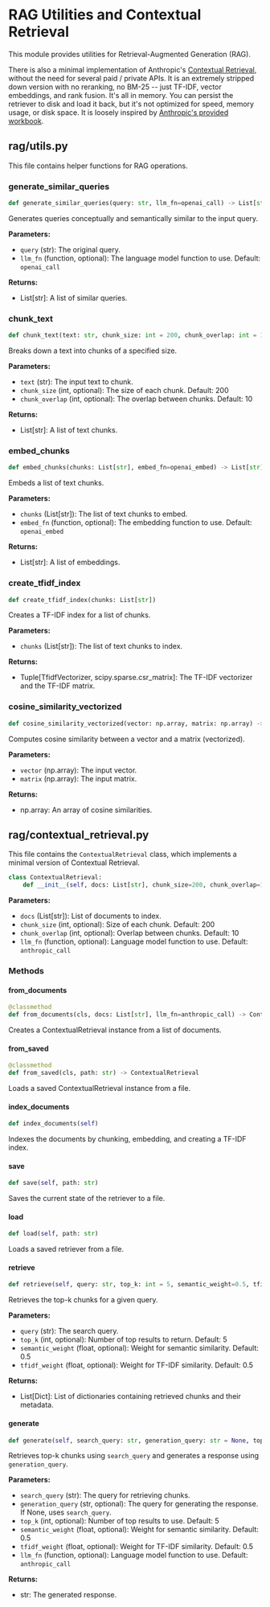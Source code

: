 # RAG Utilities and Contextual Retrieval

This module provides utilities for Retrieval-Augmented Generation (RAG). 

There is also a minimal implementation of Anthropic's [Contextual Retrieval](https://www.anthropic.com/news/contextual-retrieval/), without the need for several paid / private APIs. It is an extremely stripped down version with no reranking, no BM-25 -- just TF-IDF, vector embeddings, and rank fusion. It's all in memory. You can persist the retriever to disk and load it back, but it's not optimized for speed, memory usage, or disk space. It is loosely inspired by [Anthropic's provided workbook](https://github.com/anthropics/anthropic-cookbook/blob/main/skills/contextual-embeddings/guide.ipynb).

## rag/utils.py

This file contains helper functions for RAG operations.

### generate_similar_queries

```python
def generate_similar_queries(query: str, llm_fn=openai_call) -> List[str]
```

Generates queries conceptually and semantically similar to the input query.

**Parameters:**
- `query` (str): The original query.
- `llm_fn` (function, optional): The language model function to use. Default: `openai_call`

**Returns:**
- List[str]: A list of similar queries.

### chunk_text

```python
def chunk_text(text: str, chunk_size: int = 200, chunk_overlap: int = 10) -> List[str]
```

Breaks down a text into chunks of a specified size.

**Parameters:**
- `text` (str): The input text to chunk.
- `chunk_size` (int, optional): The size of each chunk. Default: 200
- `chunk_overlap` (int, optional): The overlap between chunks. Default: 10

**Returns:**
- List[str]: A list of text chunks.

### embed_chunks

```python
def embed_chunks(chunks: List[str], embed_fn=openai_embed) -> List[str]
```

Embeds a list of text chunks.

**Parameters:**
- `chunks` (List[str]): The list of text chunks to embed.
- `embed_fn` (function, optional): The embedding function to use. Default: `openai_embed`

**Returns:**
- List[str]: A list of embeddings.

### create_tfidf_index

```python
def create_tfidf_index(chunks: List[str])
```

Creates a TF-IDF index for a list of chunks.

**Parameters:**
- `chunks` (List[str]): The list of text chunks to index.

**Returns:**
- Tuple[TfidfVectorizer, scipy.sparse.csr_matrix]: The TF-IDF vectorizer and the TF-IDF matrix.

### cosine_similarity_vectorized

```python
def cosine_similarity_vectorized(vector: np.array, matrix: np.array) -> np.array
```

Computes cosine similarity between a vector and a matrix (vectorized).

**Parameters:**
- `vector` (np.array): The input vector.
- `matrix` (np.array): The input matrix.

**Returns:**
- np.array: An array of cosine similarities.

## rag/contextual_retrieval.py

This file contains the `ContextualRetrieval` class, which implements a minimal version of Contextual Retrieval.

```python
class ContextualRetrieval:
    def __init__(self, docs: List[str], chunk_size=200, chunk_overlap=10, llm_fn=anthropic_call)
```

**Parameters:**
- `docs` (List[str]): List of documents to index.
- `chunk_size` (int, optional): Size of each chunk. Default: 200
- `chunk_overlap` (int, optional): Overlap between chunks. Default: 10
- `llm_fn` (function, optional): Language model function to use. Default: `anthropic_call`

### Methods

#### from_documents

```python
@classmethod
def from_documents(cls, docs: List[str], llm_fn=anthropic_call) -> ContextualRetrieval
```

Creates a ContextualRetrieval instance from a list of documents.

#### from_saved

```python
@classmethod
def from_saved(cls, path: str) -> ContextualRetrieval
```

Loads a saved ContextualRetrieval instance from a file.

#### index_documents

```python
def index_documents(self)
```

Indexes the documents by chunking, embedding, and creating a TF-IDF index.

#### save

```python
def save(self, path: str)
```

Saves the current state of the retriever to a file.

#### load

```python
def load(self, path: str)
```

Loads a saved retriever from a file.

#### retrieve

```python
def retrieve(self, query: str, top_k: int = 5, semantic_weight=0.5, tfidf_weight=0.5) -> List[Dict]
```

Retrieves the top-k chunks for a given query.

**Parameters:**
- `query` (str): The search query.
- `top_k` (int, optional): Number of top results to return. Default: 5
- `semantic_weight` (float, optional): Weight for semantic similarity. Default: 0.5
- `tfidf_weight` (float, optional): Weight for TF-IDF similarity. Default: 0.5

**Returns:**
- List[Dict]: List of dictionaries containing retrieved chunks and their metadata.

#### generate

```python
def generate(self, search_query: str, generation_query: str = None, top_k: int = 5, semantic_weight=0.5, tfidf_weight=0.5, llm_fn=anthropic_call) -> str
```

Retrieves top-k chunks using `search_query` and generates a response using `generation_query`.

**Parameters:**
- `search_query` (str): The query for retrieving chunks.
- `generation_query` (str, optional): The query for generating the response. If None, uses `search_query`.
- `top_k` (int, optional): Number of top results to use. Default: 5
- `semantic_weight` (float, optional): Weight for semantic similarity. Default: 0.5
- `tfidf_weight` (float, optional): Weight for TF-IDF similarity. Default: 0.5
- `llm_fn` (function, optional): Language model function to use. Default: `anthropic_call`

**Returns:**
- str: The generated response.
